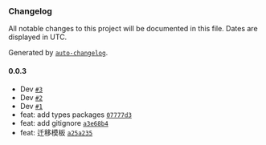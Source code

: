 ### Changelog

All notable changes to this project will be documented in this file. Dates are displayed in UTC.

Generated by [`auto-changelog`](https://github.com/CookPete/auto-changelog).

#### 0.0.3

- Dev [`#3`](https://github.com/binghuis/create-doll/pull/3)
- Dev [`#2`](https://github.com/binghuis/create-doll/pull/2)
- Dev [`#1`](https://github.com/binghuis/create-doll/pull/1)
- feat: add types packages [`07777d3`](https://github.com/binghuis/create-doll/commit/07777d37761efd2acc5355369885554b922c7ad6)
- feat: add gitignore [`a3e68b4`](https://github.com/binghuis/create-doll/commit/a3e68b4e80376e8dcce43d7cfe29c0e40056468b)
- feat: 迁移模板 [`a25a235`](https://github.com/binghuis/create-doll/commit/a25a2358617a52762fa3e3b62faaf38430f6eb54)
